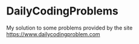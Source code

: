 # DailyCodingProblems
My solution to some problems provided by the site https://www.dailycodingproblem.com

